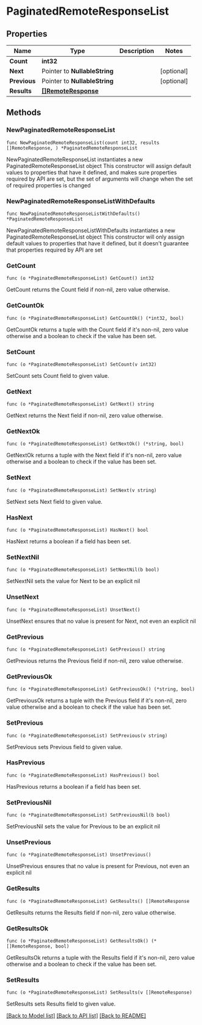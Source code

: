 # PaginatedRemoteResponseList

## Properties

Name | Type | Description | Notes
------------ | ------------- | ------------- | -------------
**Count** | **int32** |  | 
**Next** | Pointer to **NullableString** |  | [optional] 
**Previous** | Pointer to **NullableString** |  | [optional] 
**Results** | [**[]RemoteResponse**](RemoteResponse.md) |  | 

## Methods

### NewPaginatedRemoteResponseList

`func NewPaginatedRemoteResponseList(count int32, results []RemoteResponse, ) *PaginatedRemoteResponseList`

NewPaginatedRemoteResponseList instantiates a new PaginatedRemoteResponseList object
This constructor will assign default values to properties that have it defined,
and makes sure properties required by API are set, but the set of arguments
will change when the set of required properties is changed

### NewPaginatedRemoteResponseListWithDefaults

`func NewPaginatedRemoteResponseListWithDefaults() *PaginatedRemoteResponseList`

NewPaginatedRemoteResponseListWithDefaults instantiates a new PaginatedRemoteResponseList object
This constructor will only assign default values to properties that have it defined,
but it doesn't guarantee that properties required by API are set

### GetCount

`func (o *PaginatedRemoteResponseList) GetCount() int32`

GetCount returns the Count field if non-nil, zero value otherwise.

### GetCountOk

`func (o *PaginatedRemoteResponseList) GetCountOk() (*int32, bool)`

GetCountOk returns a tuple with the Count field if it's non-nil, zero value otherwise
and a boolean to check if the value has been set.

### SetCount

`func (o *PaginatedRemoteResponseList) SetCount(v int32)`

SetCount sets Count field to given value.


### GetNext

`func (o *PaginatedRemoteResponseList) GetNext() string`

GetNext returns the Next field if non-nil, zero value otherwise.

### GetNextOk

`func (o *PaginatedRemoteResponseList) GetNextOk() (*string, bool)`

GetNextOk returns a tuple with the Next field if it's non-nil, zero value otherwise
and a boolean to check if the value has been set.

### SetNext

`func (o *PaginatedRemoteResponseList) SetNext(v string)`

SetNext sets Next field to given value.

### HasNext

`func (o *PaginatedRemoteResponseList) HasNext() bool`

HasNext returns a boolean if a field has been set.

### SetNextNil

`func (o *PaginatedRemoteResponseList) SetNextNil(b bool)`

 SetNextNil sets the value for Next to be an explicit nil

### UnsetNext
`func (o *PaginatedRemoteResponseList) UnsetNext()`

UnsetNext ensures that no value is present for Next, not even an explicit nil
### GetPrevious

`func (o *PaginatedRemoteResponseList) GetPrevious() string`

GetPrevious returns the Previous field if non-nil, zero value otherwise.

### GetPreviousOk

`func (o *PaginatedRemoteResponseList) GetPreviousOk() (*string, bool)`

GetPreviousOk returns a tuple with the Previous field if it's non-nil, zero value otherwise
and a boolean to check if the value has been set.

### SetPrevious

`func (o *PaginatedRemoteResponseList) SetPrevious(v string)`

SetPrevious sets Previous field to given value.

### HasPrevious

`func (o *PaginatedRemoteResponseList) HasPrevious() bool`

HasPrevious returns a boolean if a field has been set.

### SetPreviousNil

`func (o *PaginatedRemoteResponseList) SetPreviousNil(b bool)`

 SetPreviousNil sets the value for Previous to be an explicit nil

### UnsetPrevious
`func (o *PaginatedRemoteResponseList) UnsetPrevious()`

UnsetPrevious ensures that no value is present for Previous, not even an explicit nil
### GetResults

`func (o *PaginatedRemoteResponseList) GetResults() []RemoteResponse`

GetResults returns the Results field if non-nil, zero value otherwise.

### GetResultsOk

`func (o *PaginatedRemoteResponseList) GetResultsOk() (*[]RemoteResponse, bool)`

GetResultsOk returns a tuple with the Results field if it's non-nil, zero value otherwise
and a boolean to check if the value has been set.

### SetResults

`func (o *PaginatedRemoteResponseList) SetResults(v []RemoteResponse)`

SetResults sets Results field to given value.



[[Back to Model list]](../README.md#documentation-for-models) [[Back to API list]](../README.md#documentation-for-api-endpoints) [[Back to README]](../README.md)


